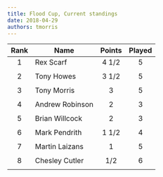 ```yaml
---
title: Flood Cup, Current standings
date: 2018-04-29
authors: tmorris
---
```


| Rank | Name            | Points | Played |
| :--: | --------------- | :----: | :----: |
| 1    | Rex Scarf       | 4 1/2  | 5      |
|      |                 |        |        |
| 2    | Tony Howes      | 3 1/2  | 5      |
|      |                 |        |        |
| 3    | Tony Morris     | 3      | 5      |
|      |                 |        |        |
| 4    | Andrew Robinson | 2      | 3      |
|      |                 |        |        |
| 5    | Brian Willcock  | 2      | 3      |
|      |                 |        |        |
| 6    | Mark Pendrith   | 1 1/2  | 4      |
|      |                 |        |        |
| 7    | Martin Laizans  | 1      | 5      |
|      |                 |        |        |
| 8    | Chesley Cutler  | 1/2    | 6      |
|      |                 |        |        |
